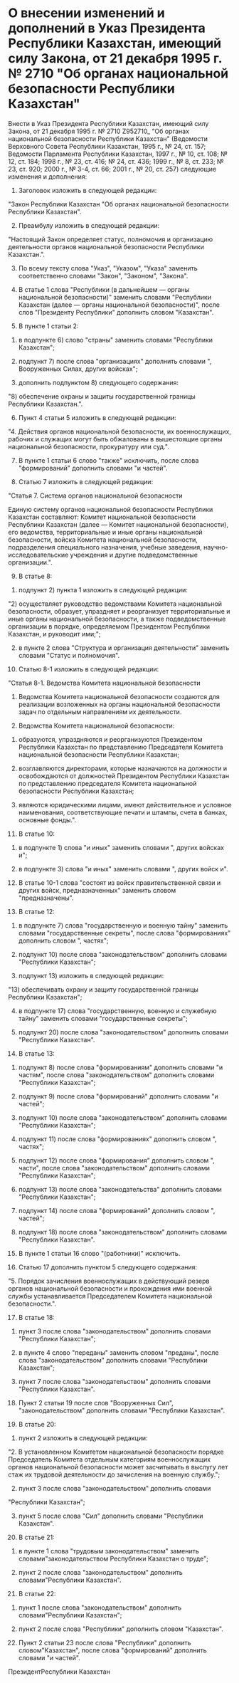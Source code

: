 # О внесении изменений и дополнений в Указ Президента Республики Казахстан, имеющий силу Закона, от 21 декабря 1995 г. № 2710 "Об органах национальной безопасности Республики Казахстан"

Внести в Указ Президента Республики Казахстан, имеющий силу Закона, от 21 декабря 1995 г. № 2710 Z952710_ "Об органах национальной безопасности Республики Казахстан" (Ведомости Верховного Совета Республики Казахстан, 1995 г., № 24, ст. 157; Ведомости Парламента Республики Казахстан, 1997 г., № 10, ст. 108; № 12, ст. 184; 1998 г., № 23, ст. 416; № 24, ст. 436; 1999 г., № 8, ст. 233; № 23, ст. 920; 2000 г., № 3-4, ст. 66; 2001 г., № 20, ст. 257) следующие изменения и дополнения:

1. Заголовок изложить в следующей редакции:

"Закон Республики Казахстан "Об органах национальной безопасности Республики Казахстан".

2. Преамбулу изложить в следующей редакции:

"Настоящий Закон определяет статус, полномочия и организацию деятельности органов национальной безопасности Республики Казахстан.".

3. По всему тексту слова "Указ", "Указом", "Указа" заменить соответственно словами "Закон", "Законом", "Закона".

4. В статье 1 слова "Республики (в дальнейшем — органы национальной безопасности)" заменить словами "Республики Казахстан (далее — органы национальной безопасности)", после слов "Президенту Республики" дополнить словом "Казахстан".

5. В пункте 1 статьи 2:

1) в подпункте 6) слово "страны" заменить словами "Республики Казахстан";

2) подпункт 7) после слова "организациях" дополнить словами ", Вооруженных Силах, других войсках";

3) дополнить подпунктом 8) следующего содержания:

"8) обеспечение охраны и защиты государственной границы Республики Казахстан.".

6. Пункт 4 статьи 5 изложить в следующей редакции:

"4. Действия органов национальной безопасности, их военнослужащих, рабочих и служащих могут быть обжалованы в вышестоящие органы национальной безопасности, прокуратуру или суд.".

7. В пункте 1 статьи 6 слово "также" исключить, после слова "формирований" дополнить словами "и частей".

8. Статью 7 изложить в следующей редакции:

"Статья 7. Система органов национальной безопасности

Единую систему органов национальной безопасности Республики Казахстан составляют: Комитет национальной безопасности Республики Казахстан (далее — Комитет национальной безопасности), его ведомства, территориальные и иные органы национальной безопасности, войска Комитета национальной безопасности, подразделения специального назначения, учебные заведения, научно-исследовательские учреждения и другие подведомственные организации.".

9. В статье 8:

1) подпункт 2) пункта 1 изложить в следующей редакции:

"2) осуществляет руководство ведомствами Комитета национальной безопасности, образует, упраздняет и реорганизует территориальные и иные органы национальной безопасности, а также подведомственные организации в порядке, определяемом Президентом Республики Казахстан, и руководит ими;";

2) в пункте 2 слова "Структура и организация деятельности" заменить словами "Статус и полномочия".

10. Статью 8-1 изложить в следующей редакции:

"Статья 8-1. Ведомства Комитета национальной безопасности

1. Ведомства Комитета национальной безопасности создаются для реализации возложенных на органы национальной безопасности задач по отдельным направлениям их деятельности.

2. Ведомства Комитета национальной безопасности:

1) образуются, упраздняются и реорганизуются Президентом Республики Казахстан по представлению Председателя Комитета национальной безопасности Республики Казахстан;

2) возглавляются директорами, которые назначаются на должности и освобождаются от должностей Президентом Республики Казахстан по представлению председателя Комитета национальной безопасности Республики Казахстан;

3) являются юридическими лицами, имеют действительное и условное наименования, соответствующие печати и штампы, счета в банках, основные фонды.".

11. В статье 10:

1) в подпункте 1) слова "и иных" заменить словами ", других войсках и";

2) в подпункте 3) слова "и иных" заменить словами ", других войск и".

12. В статье 10-1 слова "состоят из войск правительственной связи и других войск, предназначенных" заменить словом "предназначены".

13. В статье 12:

1) в подпункте 7) слова "государственную и военную тайну" заменить словами "государственные секреты", после слова "формированиях" дополнить словом ", частях";

2) подпункт 10) после слова "законодательством" дополнить словами "Республики Казахстан";

3) подпункт 13) изложить в следующей редакции:

"13) обеспечивать охрану и защиту государственной границы Республики Казахстан";

4) в подпункте 17) слова "государственную, военную и служебную тайну" заменить словами "государственные секреты";

5) подпункт 20) после слова "законодательством" дополнить словами "Республики Казахстан".

14. В статье 13:

1) подпункт 8) после слова "формированиям" дополнить словами "и частям", после слова "законодательством" дополнить словами "Республики Казахстан";

2) подпункт 9) после слова "формирований" дополнить словами "и частей";

3) подпункт 10) после слова "законодательством" дополнить словами "Республики Казахстан";

4) подпункт 11) после слова "формированиях" дополнить словом ", частях";

5) подпункт 12) после слова "формирования" дополнить словом ", части", после слова "законодательством" дополнить словами "Республики Казахстан";

6) подпункт 13) после слова "законодательства" дополнить словами "Республики Казахстан";

7) подпункт 14) после слова "формирований" дополнить словом ", частей";

8) подпункт 18) после слова "законодательством" дополнить словами "Республики Казахстан".

15. В пункте 1 статьи 16 слово "(работники)" исключить.

16. Статью 17 дополнить пунктом 5 следующего содержания:

"5. Порядок зачисления военнослужащих в действующий резерв органов национальной безопасности и прохождения ими военной службы устанавливается Председателем Комитета национальной безопасности.".

17. В статье 18:

1) пункт 3 после слова "законодательством" дополнить словами "Республики Казахстан";

2) в пункте 4 слово "переданы" заменить словом "преданы", после слова "законодательством" дополнить словами "Республики Казахстан";

3) пункт 7 после слова "законодательством" дополнить словами "Республики Казахстан".

18. Пункт 2 статьи 19 после слов "Вооруженных Сил", "законодательством" дополнить словами "Республики Казахстан".

19. В статье 20:

1) пункт 2 изложить в следующей редакции:

"2. В установленном Комитетом национальной безопасности порядке Председатель Комитета отдельным категориям военнослужащих органов национальной безопасности может засчитывать в выслугу лет стаж их трудовой деятельности до зачисления на военную службу.";

2) пункт 3 после слова "законодательством" дополнить словами

"Республики Казахстан";

3) пункт 5 после слова "Сил" дополнить словами "Республики Казахстан".

20. В статье 21:

1) в пункте 1 слова "трудовым законодательством" заменить словами"законодательством Республики Казахстан о труде";

2) пункт 2 после слова "законодательством" дополнить словами"Республики Казахстан".

21. В статье 22:

1) пункт 1 после слова "законодательством" дополнить словами"Республики Казахстан";

2) пункт 2 после слова "Республики" дополнить словом "Казахстан".

22. Пункт 2 статьи 23 после слова "Республики" дополнить словом"Казахстан", после слова "формирований" дополнить словами "и частей".

ПрезидентРеспублики Казахстан

